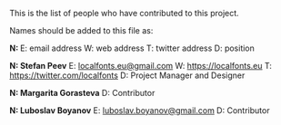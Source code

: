 This is the list of people who have contributed to this project. 
 
Names should be added to this file as: 
 
**N: <Name>** 
E: email address 
W: web address 
T: twitter address 
D: position 
 
**N: Stefan Peev** 
E: localfonts.eu@gmail.com 
W: https://localfonts.eu 
T: https://twitter.com/localfonts 
D: Project Manager and Designer 
 
**N: Margarita Gorasteva** 
D: Contributor 
 
**N: Luboslav Boyanov** 
E: luboslav.boyanov@gmail.com 
D: Contributor 
 